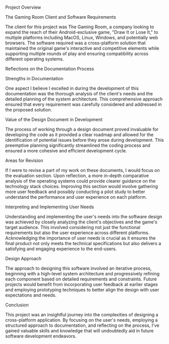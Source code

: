 Project Overview

The Gaming Room Client and Software Requirements

The client for this project was The Gaming Room, a company looking to expand the reach of their Android-exclusive game, "Draw It or Lose It," to multiple platforms including MacOS, Linux, Windows, and potentially web browsers. The software required was a cross-platform solution that maintained the original game's interactive and competitive elements while supporting multiple rounds of play and ensuring compatibility across different operating systems.

Reflections on the Documentation Process

Strengths in Documentation

One aspect I believe I excelled in during the development of this documentation was the thorough analysis of the client's needs and the detailed planning of the system architecture. This comprehensive approach ensured that every requirement was carefully considered and addressed in the proposed solution.

Value of the Design Document in Development

The process of working through a design document proved invaluable for developing the code as it provided a clear roadmap and allowed for the identification of potential issues before they arose during development. This preemptive planning significantly streamlined the coding process and ensured a more cohesive and efficient development cycle.

Areas for Revision

If I were to revise a part of my work on these documents, I would focus on the evaluation section. Upon reflection, a more in-depth comparative analysis of the operating systems could provide clearer guidance on the technology stack choices. Improving this section would involve gathering more user feedback and possibly conducting a pilot study to better understand the performance and user experience on each platform.

Interpreting and Implementing User Needs

Understanding and implementing the user's needs into the software design was achieved by closely analyzing the client's objectives and the game's target audience. This involved considering not just the functional requirements but also the user experience across different platforms. Acknowledging the importance of user needs is crucial as it ensures the final product not only meets the technical specifications but also delivers a satisfying and engaging experience to the end-users.

Design Approach

The approach to designing this software involved an iterative process, beginning with a high-level system architecture and progressively refining each component based on detailed requirements and constraints. Future projects would benefit from incorporating user feedback at earlier stages and employing prototyping techniques to better align the design with user expectations and needs.

Conclusion

This project was an insightful journey into the complexities of designing a cross-platform application. By focusing on the user's needs, employing a structured approach to documentation, and reflecting on the process, I've gained valuable skills and knowledge that will undoubtedly aid in future software development endeavors.


